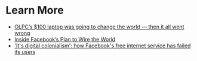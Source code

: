 # Learn More
- [OLPC’s $100 laptop was going to change the world — then it all went wrong](https://www.theverge.com/2018/4/16/17233946/olpcs-100-laptop-education-where-is-it-now)
- [Inside Facebook’s Plan to Wire the World](https://time.com/facebook-world-plan/)
-  ['It's digital colonialism': how Facebook's free internet service has failed its users](https://www.theguardian.com/technology/2017/jul/27/facebook-free-basics-developing-markets)
